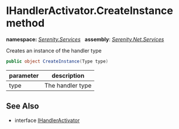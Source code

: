 # IHandlerActivator.CreateInstance method
**namespace:** *[Serenity.Services](../../README.md#serenity.services-namespace)*   **assembly**: *[Serenity.Net.Services](../../README.md)*

Creates an instance of the handler type

```csharp
public object CreateInstance(Type type)
```

| parameter | description |
| --- | --- |
| type | The handler type |

## See Also

* interface [IHandlerActivator](../IHandlerActivator.md)